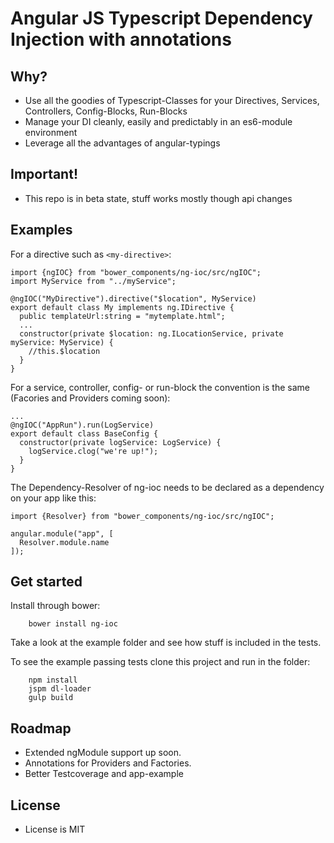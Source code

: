 # Angular JS Typescript Dependency Injection with annotations

## Why?

- Use all the goodies of Typescript-Classes for your Directives, Services, Controllers, Config-Blocks, Run-Blocks
- Manage your DI cleanly, easily and predictably in an es6-module environment
- Leverage all the advantages of angular-typings

## Important!

- This repo is in beta state, stuff works mostly though api changes

## Examples

For a directive such as ```<my-directive>```:

```
import {ngIOC} from "bower_components/ng-ioc/src/ngIOC";
import MyService from "../myService";

@ngIOC("MyDirective").directive("$location", MyService)
export default class My implements ng.IDirective {
  public templateUrl:string = "mytemplate.html";
  ...
  constructor(private $location: ng.ILocationService, private myService: MyService) {
    //this.$location
  }
}
```
For a service, controller, config- or run-block the convention is the same (Facories and Providers coming soon):
```
...
@ngIOC("AppRun").run(LogService)
export default class BaseConfig {
  constructor(private logService: LogService) {
    logService.clog("we're up!");
  }
}

```
The Dependency-Resolver of ng-ioc needs to be declared as a dependency on your app like this:
```
import {Resolver} from "bower_components/ng-ioc/src/ngIOC";

angular.module("app", [
  Resolver.module.name
]);  
```


## Get started

Install through bower:

        bower install ng-ioc

Take a look at the example folder and see how stuff is included in the tests.


To see the example passing tests clone this project and run in the folder:

        npm install
        jspm dl-loader
        gulp build

## Roadmap

- Extended ngModule support up soon.
- Annotations for Providers and Factories.
- Better Testcoverage and app-example

## License

- License is MIT
